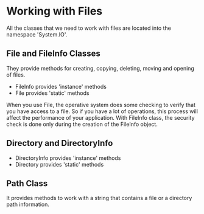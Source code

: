 # Working with Files

All the classes that we need to work with files are located into the namespace 'System.IO'.


## File and FileInfo Classes

They provide methods for creating, copying, deleting, moving and opening of files.
- FileInfo provides 'instance' methods
- File provides 'static' methods

When you use File, the operative system does some checking to verify that you have access to a file.
So if you have a lot of operations, this process will affect the performance of your application.
With FileInfo class, the security check is done only during the creation of the FileInfo object.


## Directory and DirectoryInfo

- DirectoryInfo provides 'instance' methods
- Directory provides 'static' methods


## Path Class

It provides methods to work with a string that contains a file or a directory path information.
